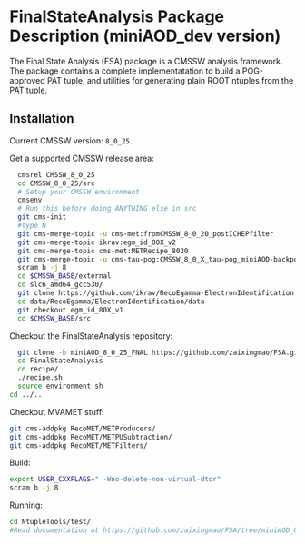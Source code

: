 FinalStateAnalysis Package Description (miniAOD_dev version)
============================================================

The Final State Analysis (FSA) package is a CMSSW analysis framework.  
The package contains a complete implementatation to build a POG-approved 
PAT tuple, and utilities for generating plain ROOT ntuples from the PAT tuple.

Installation
------------

Current CMSSW version: ``8_0_25``.

Get a supported CMSSW release area:

```bash
  cmsrel CMSSW_8_0_25
  cd CMSSW_8_0_25/src
  # Setup your CMSSW environment
  cmsenv
  # Run this before doing ANYTHING else in src
  git cms-init
  #type N
  git cms-merge-topic -u cms-met:fromCMSSW_8_0_20_postICHEPfilter
  git cms-merge-topic ikrav:egm_id_80X_v2
  git cms-merge-topic cms-met:METRecipe_8020	
  git cms-merge-topic -u cms-tau-pog:CMSSW_8_0_X_tau-pog_miniAOD-backport-tauID
  scram b -j 8
  cd $CMSSW_BASE/external
  cd slc6_amd64_gcc530/
  git clone https://github.com/ikrav/RecoEgamma-ElectronIdentification.git data/RecoEgamma/ElectronIdentification/data
  cd data/RecoEgamma/ElectronIdentification/data
  git checkout egm_id_80X_v1
  cd $CMSSW_BASE/src
```

Checkout the FinalStateAnalysis repository:

```bash
  git clone -b miniAOD_8_0_25_FNAL https://github.com/zaixingmao/FSA.git FinalStateAnalysis
  cd FinalStateAnalysis
  cd recipe/
  ./recipe.sh
  source environment.sh
cd ../..
```


Checkout MVAMET stuff:

```bash
git cms-addpkg RecoMET/METProducers/
git cms-addpkg RecoMET/METPUSubtraction/
git cms-addpkg RecoMET/METFilters/
```


Build:

```bash
export USER_CXXFLAGS=" -Wno-delete-non-virtual-dtor"
scram b -j 8
```


Running:

```bash
cd NtupleTools/test/
#Read documentation at https://github.com/zaixingmao/FSA/tree/miniAOD_8_0_12_FNAL/NtupleTools/test
```